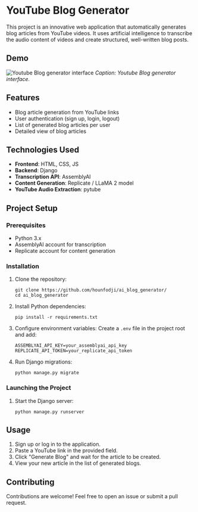 # YouTube Blog Generator

This project is an innovative web application that automatically generates blog articles from YouTube videos. It uses artificial intelligence to transcribe the audio content of videos and create structured, well-written blog posts.

## Demo
![Youtube Blog generator interface](https://github.com/hounfodji/Super-Voice-Assistant/blob/master/z_demo/demo.png)
*Caption: Youtube Blog generator interface.*

## Features

- Blog article generation from YouTube links
- User authentication (sign up, login, logout)
- List of generated blog articles per user
- Detailed view of blog articles

## Technologies Used

- **Frontend**: HTML, CSS, JS
- **Backend**: Django
- **Transcription API**: AssemblyAI
- **Content Generation**: Replicate / LLaMA 2 model
- **YouTube Audio Extraction**: pytube

## Project Setup

### Prerequisites

- Python 3.x
- AssemblyAI account for transcription
- Replicate account for content generation

### Installation

1. Clone the repository:
   ```
   git clone https://github.com/hounfodji/ai_blog_generator/
   cd ai_blog_generator
   ```

2. Install Python dependencies:
   ```
   pip install -r requirements.txt
   ```

3. Configure environment variables:
   Create a `.env` file in the project root and add:
   ```
   ASSEMBLYAI_API_KEY=your_assemblyai_api_key
   REPLICATE_API_TOKEN=your_replicate_api_token
   ```

4. Run Django migrations:
   ```
   python manage.py migrate
   ```

### Launching the Project

1. Start the Django server:
   ```
   python manage.py runserver
   ```

## Usage

1. Sign up or log in to the application.
2. Paste a YouTube link in the provided field.
3. Click "Generate Blog" and wait for the article to be created.
4. View your new article in the list of generated blogs.

## Contributing

Contributions are welcome! Feel free to open an issue or submit a pull request.
